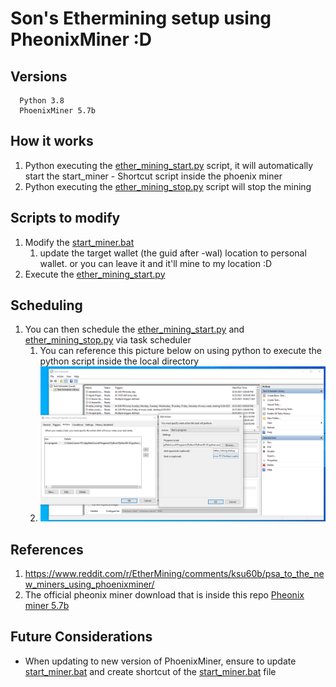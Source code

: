 # Son's Ethermining setup using PheonixMiner :D

## Versions
      Python 3.8
      PhoenixMiner 5.7b


## How it works
1. Python executing the [ether_mining_start.py](ether_mining_start.py) script, it will automatically start the start_miner - Shortcut script inside the phoenix miner
2. Python executing the [ether_mining_stop.py](ether_mining_stop.py) script will stop the mining

## Scripts to modify
1. Modify the [start_miner.bat](/PhoenixMiner_5.4c_Windows/start_miner.bat)
    1. update the target wallet (the guid after -wal) location to personal wallet. or you can leave it and it'll mine to my location :D
2. Execute the [ether_mining_start.py](ether_mining_start.py)

## Scheduling
1. You can then schedule the [ether_mining_start.py](ether_mining_start.py) and [ether_mining_stop.py](ether_mining_stop.py) via task scheduler
   1. You can reference this picture below on using python to execute the python script inside the local directory
   2. ![task scheduler](https://github.com/sonphan1/crypto_mining/blob/master/reference/schedule%20etherminer.png)

## References
1. https://www.reddit.com/r/EtherMining/comments/ksu60b/psa_to_the_new_miners_using_phoenixminer/
2. The official pheonix miner download that is inside this repo [Pheonix miner 5.7b](https://bitcointalk.org/index.php?topic=2647654.0)


## Future Considerations
- When updating to new version of PhoenixMiner, ensure to update [start_miner.bat](/PhoenixMiner_5.4c_Windows/start_miner.bat) and create shortcut of the [start_miner.bat](/PhoenixMiner_5.4c_Windows/start_miner.bat) file

